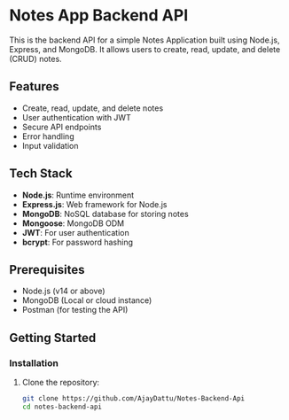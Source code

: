 # Notes App Backend API

This is the backend API for a simple Notes Application built using Node.js, Express, and MongoDB. It allows users to create, read, update, and delete (CRUD) notes.

## Features

- Create, read, update, and delete notes
- User authentication with JWT
- Secure API endpoints
- Error handling
- Input validation

## Tech Stack

- **Node.js**: Runtime environment
- **Express.js**: Web framework for Node.js
- **MongoDB**: NoSQL database for storing notes
- **Mongoose**: MongoDB ODM
- **JWT**: For user authentication
- **bcrypt**: For password hashing

## Prerequisites

- Node.js (v14 or above)
- MongoDB (Local or cloud instance)
- Postman (for testing the API)

## Getting Started

### Installation

1. Clone the repository:

   ```bash
   git clone https://github.com/AjayDattu/Notes-Backend-Api
   cd notes-backend-api
